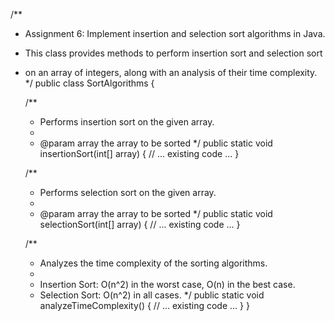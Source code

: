 /**
 * Assignment 6: Implement insertion and selection sort algorithms in Java.
 * This class provides methods to perform insertion sort and selection sort
 * on an array of integers, along with an analysis of their time complexity.
 */
public class SortAlgorithms {

    /**
     * Performs insertion sort on the given array.
     *
     * @param array the array to be sorted
     */
    public static void insertionSort(int[] array) {
        // ... existing code ...
    }

    /**
     * Performs selection sort on the given array.
     *
     * @param array the array to be sorted
     */
    public static void selectionSort(int[] array) {
        // ... existing code ...
    }

    /**
     * Analyzes the time complexity of the sorting algorithms.
     * 
     * Insertion Sort: O(n^2) in the worst case, O(n) in the best case.
     * Selection Sort: O(n^2) in all cases.
     */
    public static void analyzeTimeComplexity() {
        // ... existing code ...
    }
}